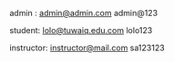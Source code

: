 admin :
admin@admin.com
admin@123

student:
lolo@tuwaiq.edu.com
lolo123

instructor:
instructor@mail.com
sa123123


